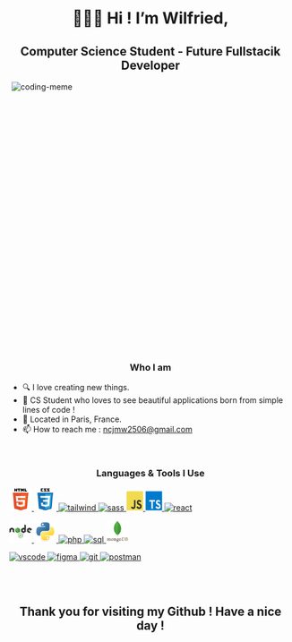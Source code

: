 <h1 align="center">👩🏻‍💻 Hi ! I’m Wilfried,</h1> 
<h2 align="center">Computer Science Student - Future Fullstacik Developer</h2> 


<p><img align="right" src="https://miro.medium.com/max/1400/1*ZOuGID69j0Kn91-vhyLqdQ.png" alt="coding-meme" width="500" height="500"/></p>
<h3 align="center">Who I am</h3>

- 🔍 I love creating new things.
- 👔 CS Student who loves to see beautiful applications born from simple lines of code !
- 📍 Located in Paris, France.
- 📫 How to reach me : <a href="mailto:ncjmw2506@gmail.com">ncjmw2506@gmail.com</a>


<br>


<h3 align="center">Languages & Tools I Use</h3>
<p>
<a href="https://www.w3.org/html/" target="_blank" rel="noreferrer">
<img src="https://raw.githubusercontent.com/devicons/devicon/master/icons/html5/html5-original-wordmark.svg" alt="html5" width="40" height="40"/>
</a>
<a href="https://www.w3schools.com/css/" target="_blank" rel="noreferrer">
<img src="https://raw.githubusercontent.com/devicons/devicon/master/icons/css3/css3-original-wordmark.svg" alt="css3" width="40" height="40"/>
</a>

<a href="https://tailwindcss.com/" target="_blank" rel="noreferrer">
<img src="https://cdn.jsdelivr.net/gh/devicons/devicon/icons/tailwindcss/tailwindcss-plain.svg" alt="tailwind" width="35" height="35" />
</a>

<a href="https://sass-lang.com/" target="_blank" rel="noreferrer">
<img src="https://cdn.jsdelivr.net/gh/devicons/devicon/icons/sass/sass-original.svg" alt="sass" width="35" height="35"/>
</a>

<a href="https://developer.mozilla.org/en-US/docs/Web/JavaScript" target="_blank" rel="noreferrer">
<img src="https://raw.githubusercontent.com/devicons/devicon/master/icons/javascript/javascript-original.svg" alt="javascript" width="30" height="35"/>
</a>

  <a href="https://www.typescriptlang.org/" target="_blank" rel="noreferrer"> 
  <img src="https://raw.githubusercontent.com/devicons/devicon/master/icons/typescript/typescript-original.svg" alt="typescript" width="30" height="35"/> 
  </a>
  
  <a href="https://fr.reactjs.org/" target="_blank" rel="noreferrer"> 
<img src="https://cdn.jsdelivr.net/gh/devicons/devicon/icons/react/react-original.svg" alt="react" width="35" height="35"/>
</a>
  </p>
  
<p>
  <a href="https://nodejs.org" target="_blank" rel="noreferrer"> 
  <img src="https://raw.githubusercontent.com/devicons/devicon/master/icons/nodejs/nodejs-original-wordmark.svg" alt="nodejs" width="40" height="40"/> 
 </a>
 
  <a href="https://www.python.org" target="_blank" rel="noreferrer"> 
  <img src="https://raw.githubusercontent.com/devicons/devicon/master/icons/python/python-original.svg" alt="python" width="40" height="40"/>
 </a>
 
 <a href="https://www.php.net" target="_blank" rel="noreferrer">
<img src="https://raw.githubusercontent.com/jmnote/z-icons/master/svg/php.svg" alt="php" width="40" height="40"/>
</a>

<a href="https://sql.sh/" target="_blank" rel="noreferrer">
<img src="https://www.svgrepo.com/show/255832/sql.svg" alt="sql" width="40" height="40"/>
</a>

 <a href="https://www.mongodb.com/" target="_blank" rel="noreferrer"> 
  <img src="https://raw.githubusercontent.com/devicons/devicon/master/icons/mongodb/mongodb-original-wordmark.svg" alt="mongodb" width="40" height="40"/> 
 </a> 

</p>

<p>



<a href="https://code.visualstudio.com/" target="_blank" rel="noreferrer">
<img src="https://cdn.jsdelivr.net/gh/devicons/devicon/icons/vscode/vscode-original.svg" alt="vscode" width="35" height="35"/>
</a>

<a href="https://www.figma.com/fr/" target="_blank" rel="noreferrer">
<img src="https://cdn.jsdelivr.net/gh/devicons/devicon/icons/figma/figma-original.svg" alt="figma" width="30" height="35"/>
</a>

<a href="https://git-scm.com/" target="_blank" rel="noreferrer">
<img src="https://cdn.jsdelivr.net/gh/devicons/devicon/icons/git/git-original.svg" alt="git" width="35" height="35"/>
</a>


  <a href="https://postman.com" target="_blank" rel="noreferrer"> 
  <img src="https://www.vectorlogo.zone/logos/getpostman/getpostman-icon.svg" alt="postman" width="40" height="40"/> 
 </a>
</p>

<br>
<br>


<h2 align="center">Thank you for visiting my Github ! Have a nice day !</h2>


 <!--![Github stats](https://github-readme-stats.vercel.app/api?username=Jukiyoomi&theme=omni&show_icons=true&locale=en)-->
